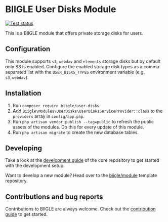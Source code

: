 # BIIGLE User Disks Module

[![Test status](https://github.com/biigle/user-disks/workflows/Tests/badge.svg)](https://github.com/biigle/user-disks/actions?query=workflow%3ATests)

This is a BIIGLE module that offers private storage disks for users.

## Configuration

This module supports `s3`, `webdav` and `elements` storage disks but by default only S3 is enabled. Configure the enabled storage disk types as a comma-separated list with the `USER_DISKS_TYPES` environment variable (e.g. `s3,webdav`).

## Installation

1. Run `composer require biigle/user-disks`.
2. Add `Biigle\Modules\UserDisks\UserDisksServiceProvider::class` to the `providers` array in `config/app.php`.
3. Run `php artisan vendor:publish --tag=public` to refresh the public assets of the modules. Do this for every update of this module.
4. Run `php artisan migrate` to create the new database tables.

## Developing

Take a look at the [development guide](https://github.com/biigle/core/blob/master/DEVELOPING.md) of the core repository to get started with the development setup.

Want to develop a new module? Head over to the [biigle/module](https://github.com/biigle/module) template repository.

## Contributions and bug reports

Contributions to BIIGLE are always welcome. Check out the [contribution guide](https://github.com/biigle/core/blob/master/CONTRIBUTING.md) to get started.

